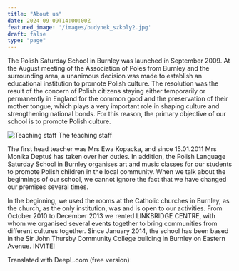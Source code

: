 ```yaml
---
title: "About us"
date: 2024-09-09T14:00:00Z
featured_image: '/images/budynek_szkoly2.jpg'
draft: false
type: "page"
---
```


The Polish Saturday School in Burnley was launched in September 2009. At the August meeting of the Association of Poles from Burnley and the surrounding area, a unanimous decision was made to establish an educational institution to promote Polish culture. The resolution was the result of the concern of Polish citizens staying either temporarily or permanently in England for the common good and the preservation of their mother tongue, which plays a very important role in shaping culture and strengthening national bonds. For this reason, the primary objective of our school is to promote Polish culture.

![Teaching staff](images/o_nas.jpg)
The teaching staff

The first head teacher was Mrs Ewa Kopacka, and since 15.01.2011 Mrs Monika Deptuś has taken over her duties. In addition, the Polish Language Saturday School in Burnley organises art and music classes for our students to promote Polish children in the local community. When we talk about the beginnings of our school, we cannot ignore the fact that we have changed our premises several times.

In the beginning, we used the rooms at the Catholic churches in Burnley, as the church, as the only institution, was and is open to our activities. From October 2010 to December 2013 we rented LINKBRIDGE CENTRE, with whom we organised several events together to bring communities from different cultures together. Since January 2014, the school has been based in the Sir John Thursby Community College building in Burnley on Eastern Avenue. INVITE!

Translated with DeepL.com (free version)